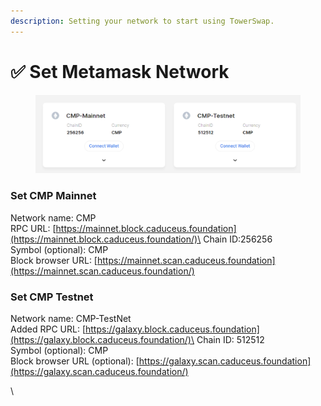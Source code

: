 ```yaml
---
description: Setting your network to start using TowerSwap.
---
```


# ✅ Set Metamask Network

<figure><img src="../.gitbook/assets/3.png" alt=""><figcaption></figcaption></figure>

### Set CMP Mainnet&#x20;

Network name: CMP\
RPC URL: [https://mainnet.block.caduceus.foundation](https://mainnet.block.caduceus.foundation/)\
Chain ID:256256\
Symbol (optional): CMP\
Block browser URL: [https://mainnet.scan.caduceus.foundation](https://mainnet.scan.caduceus.foundation/)

### Set CMP Testnet

Network name: CMP-TestNet\
Added RPC URL: [https://galaxy.block.caduceus.foundation](https://galaxy.block.caduceus.foundation/)\
Chain ID: 512512\
Symbol (optional): CMP\
Block browser URL (optional): [https://galaxy.scan.caduceus.foundation](https://galaxy.scan.caduceus.foundation/)

\
